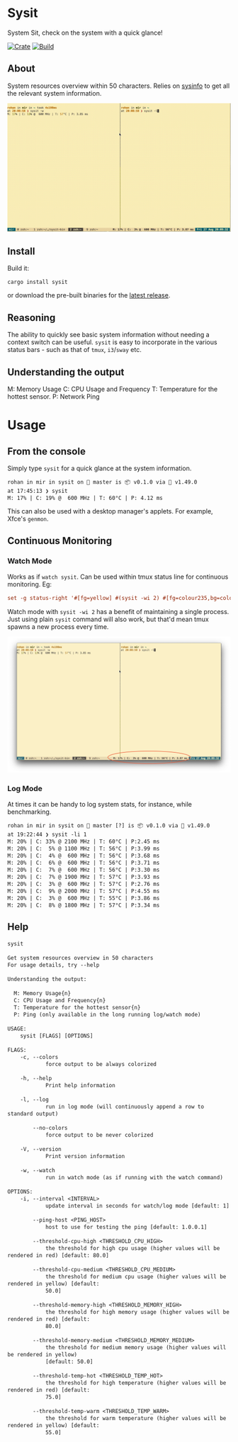# Sysit
System Sit, check on the system with a quick glance!

[![Crate](https://img.shields.io/crates/v/sysit.svg)](https://crates.io/crates/sysit)
[![Build](https://github.com/crodjer/sysit/workflows/CI/badge.svg?branch=main)](https://github.com/crodjer/sysit/actions?workflow=CI)

## About
System resources overview within 50 characters. Relies on
[sysinfo](https://github.com/GuillaumeGomez/sysinfo) to get all the relevant system
information.

![demo](https://raw.githubusercontent.com/crodjer/sysit/main/assets/sysit-demo.gif)

## Install

Build it:
```
cargo install sysit
```
or download the pre-built binaries for the
[latest release](https://github.com/crodjer/sysit/releases/latest).

## Reasoning
The ability to quickly see basic system information without needing a
context switch can be useful. `sysit` is easy to incorporate in the
various status bars - such as that of `tmux`, `i3`/`sway` etc.

## Understanding the output
M: Memory Usage
C: CPU Usage and Frequency
T: Temperature for the hottest sensor.
P: Network Ping

# Usage

## From the console
Simply type `sysit` for a quick glance at the system information.
```
rohan in mir in sysit on  master is 📦 v0.1.0 via 🦀 v1.49.0
at 17:45:13 ❯ sysit
M: 17% | C: 19% @  600 MHz | T: 60°C | P: 4.12 ms
```

This can also be used with a desktop manager's applets. For example,
Xfce's `genmon`.

## Continuous Monitoring
### Watch Mode
Works as if `watch sysit`. Can be used within tmux status line for
continuous monitoring. Eg:
```tmux.conf
set -g status-right '#[fg=yellow] #(sysit -wi 2) #[fg=colour235,bg=colour252,bold] %a %d %b %H:%M:%S #[fg=colour252,bg=colour238,nobold]#[fg=colour245,bg=colour238,bold]'
```
Watch mode with `sysit -wi 2` has a benefit of maintaining a single
process. Just using plain `sysit` command will also work, but that'd
mean tmux spawns a new process every time.

![sysit with tmux](https://raw.githubusercontent.com/crodjer/sysit/main/assets/sysit-on-tmux.png)

### Log Mode
At times it can be handy to log system stats, for instance, while
benchmarking.
```
rohan in mir in sysit on  master [?] is 📦 v0.1.0 via 🦀 v1.49.0
at 19:22:44 ❯ sysit -li 1
M: 20% | C: 33% @ 2100 MHz | T: 60°C | P:2.45 ms
M: 20% | C:  5% @ 1100 MHz | T: 56°C | P:3.99 ms
M: 20% | C:  4% @  600 MHz | T: 56°C | P:3.68 ms
M: 20% | C:  6% @  600 MHz | T: 56°C | P:3.71 ms
M: 20% | C:  7% @  600 MHz | T: 56°C | P:3.30 ms
M: 20% | C:  7% @ 1900 MHz | T: 57°C | P:3.93 ms
M: 20% | C:  3% @  600 MHz | T: 57°C | P:2.76 ms
M: 20% | C:  9% @ 2000 MHz | T: 57°C | P:4.55 ms
M: 20% | C:  3% @  600 MHz | T: 55°C | P:3.86 ms
M: 20% | C:  8% @ 1800 MHz | T: 57°C | P:3.34 ms
```

## Help
```
sysit

Get system resources overview in 50 characters
For usage details, try --help

Understanding the output:

  M: Memory Usage{n}
  C: CPU Usage and Frequency{n}
  T: Temperature for the hottest sensor{n}
  P: Ping (only available in the long running log/watch mode)

USAGE:
    sysit [FLAGS] [OPTIONS]

FLAGS:
    -c, --colors
            force output to be always colorized

    -h, --help
            Print help information

    -l, --log
            run in log mode (will continuously append a row to standard output)

        --no-colors
            force output to be never colorized

    -V, --version
            Print version information

    -w, --watch
            run in watch mode (as if running with the watch command)

OPTIONS:
    -i, --interval <INTERVAL>
            update interval in seconds for watch/log mode [default: 1]

        --ping-host <PING_HOST>
            host to use for testing the ping [default: 1.0.0.1]

        --threshold-cpu-high <THRESHOLD_CPU_HIGH>
            the threshold for high cpu usage (higher values will be rendered in red) [default: 80.0]

        --threshold-cpu-medium <THRESHOLD_CPU_MEDIUM>
            the threshold for medium cpu usage (higher values will be rendered in yellow) [default:
            50.0]

        --threshold-memory-high <THRESHOLD_MEMORY_HIGH>
            the threshold for high memory usage (higher values will be rendered in red) [default:
            80.0]

        --threshold-memory-medium <THRESHOLD_MEMORY_MEDIUM>
            the threshold for medium memory usage (higher values will be rendered in yellow)
            [default: 50.0]

        --threshold-temp-hot <THRESHOLD_TEMP_HOT>
            the threshold for high temperature (higher values will be rendered in red) [default:
            75.0]

        --threshold-temp-warm <THRESHOLD_TEMP_WARM>
            the threshold for warm temperature (higher values will be rendered in yellow) [default:
            55.0]
```
